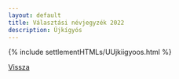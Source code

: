 ```yaml
---
layout: default
title: Választási névjegyzék 2022
description: Újkígyós
---
```


{% include settlementHTMLs/UUjkiigyoos.html %}

[Vissza](./)
